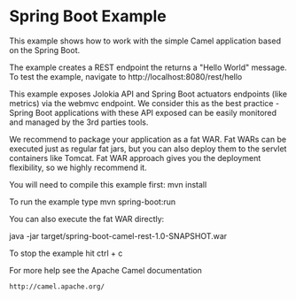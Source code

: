 Spring Boot Example
===================

This example shows how to work with the simple Camel application based on the Spring Boot.

The example creates a REST endpoint the returns a "Hello World" message. To test the example, navigate to http://localhost:8080/rest/hello

This example exposes Jolokia API and Spring Boot actuators endpoints (like metrics) via the webmvc endpoint. We consider
this as the best practice - Spring Boot applications with these API exposed can be easily monitored and managed by the
3rd parties tools.

We recommend to package your application as a fat WAR. Fat WARs can be executed just as regular fat jars, but you can also
deploy them to the servlet containers like Tomcat. Fat WAR approach gives you the deployment flexibility, so we highly
recommend it.

You will need to compile this example first:
  mvn install

To run the example type
  mvn spring-boot:run

You can also execute the fat WAR directly:

  java -jar target/spring-boot-camel-rest-1.0-SNAPSHOT.war

To stop the example hit ctrl + c

For more help see the Apache Camel documentation

    http://camel.apache.org/


